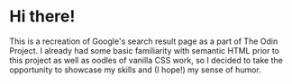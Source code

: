 # Hi there!

This is a recreation of Google's search result page as a part of The Odin Project. I already had some basic familiarity with semantic HTML prior to this project as well as oodles of vanilla CSS work, so I decided to take the opportunity to showcase my skills and (I hope!) my sense of humor. 

